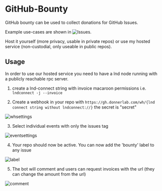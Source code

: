 # GitHub-Bounty

GitHub bounty can be used to collect donations for GitHub Issues.

Example use-cases are shown in ![Issues](https://github.com/sputn1ck/github-bounty/issues).

Host it yourself (more privacy, usable in private repos) or use my hosted service (non-custodial, only useable in public repos).

## Usage

In order to use our hosted service you need to have a lnd node running with a publicly reachable rpc server.

1. create a lnd-connect string with invoice macaroon permissions i.e. `lndconnect -j --invoice`

2. Create a webhook in your repo with `https://gh.donnerlab.com/wh/{lnd connect string without lndconnect://}` the secret is "secret"

![whsettings](./img/whsettings.jpg)
   
3. Select individual events with only the issues tag

![eventsettings](./img/eventsettings.jpg)
   
4. Your repo should now be active. You can now add the 'bounty' label to any issue

![label](./img/label.jpg)
   
5. The bot will comment and users can request invoices with the url (they can change the amount from the url)

![comment](./img/whsettings.jpg)
